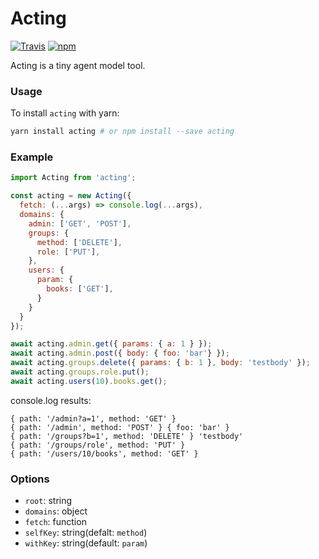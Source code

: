 # Acting

[![Travis](https://img.shields.io/travis/unadlib/acting.svg)](https://travis-ci.org/unadlib/acting)
[![npm](https://img.shields.io/npm/v/acting.svg)](https://www.npmjs.com/package/acting)

Acting is a tiny agent model tool.

### Usage

To install `acting` with yarn:
```bash
yarn install acting # or npm install --save acting
```

### Example

```js
import Acting from 'acting';

const acting = new Acting({
  fetch: (...args) => console.log(...args),
  domains: {
    admin: ['GET', 'POST'],
    groups: {
      method: ['DELETE'],
      role: ['PUT'],
    },
    users: {
      param: {
        books: ['GET'],
      }
    }
  }
});

await acting.admin.get({ params: { a: 1 } });
await acting.admin.post({ body: { foo: 'bar'} });
await acting.groups.delete({ params: { b: 1 }, body: 'testbody' });
await acting.groups.role.put();
await acting.users(10).books.get();
```

console.log results:
```
{ path: '/admin?a=1', method: 'GET' }
{ path: '/admin', method: 'POST' } { foo: 'bar' }
{ path: '/groups?b=1', method: 'DELETE' } 'testbody'
{ path: '/groups/role', method: 'PUT' }
{ path: '/users/10/books', method: 'GET' }
```

### Options

- `root`: string
- `domains`: object
- `fetch`: function
- `selfKey`: string(defalt: `method`)
- `withKey`: string(default: `param`)




